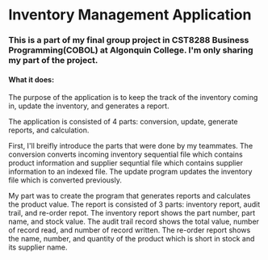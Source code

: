 # Inventory Management Application

### This is a part of my final group project in CST8288 Business Programming(COBOL) at Algonquin College. I'm only sharing my part of the project.

#### What it does:
The purpose of the application is to keep the track of the inventory coming in, update the inventory, and generates a report.

The application is consisted of 4 parts: conversion, update, generate reports, and calculation. 

First, I'll breifly introduce the parts that were done by my teammates.
The conversion converts incoming inventory sequential file which contains product information and supplier sequntial file which contains supplier information to an indexed file.
The update program updates the inventory file which is converted previously.

My part was to create the program that generates reports and calculates the product value. The report is consisted of 3 parts: inventory report, audit trail, and re-order repot. The inventory report shows the part number, part name, and stock value. The audit trail record shows the total value, number of record read, and number of record written. The re-order report shows the name, number, and quantity of the product which is short in stock and its supplier name.

